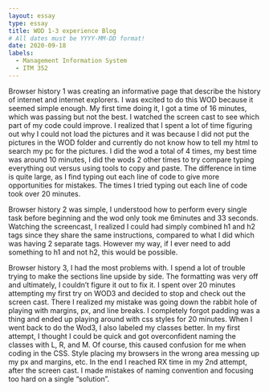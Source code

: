 ```yaml
---
layout: essay
type: essay
title: WOD 1-3 experience Blog
# All dates must be YYYY-MM-DD format!
date: 2020-09-18
labels:
  - Management Information System
  - ITM 352
---
```

<p>Browser history 1 was creating an informative page that describe the history of internet and internet explorers. I was excited to do this WOD because it seemed simple enough. My first time doing it, I got a time of 16 minutes, which was passing but not the best. I watched the screen cast to see which part of my code could improve. I realized that I spent a lot of time figuring out why I could not load the pictures and it was because I did not put the pictures in the WOD folder and currently do not know how to tell my html to search my pc for the pictures. I did the wod a total of 4 times, my best time was around 10 minutes, I did the wods 2 other times to try compare typing everything out versus using tools to copy and paste. The difference in time is quite large, as I find typing out each line of code to give more opportunities for mistakes. The times I tried typing out each line of code took over 20 minutes. </p>

<p>Browser history 2 was simple, I understood how to perform every single task before beginning and the wod only took me 6minutes and 33 seconds. Watching the screencast, I realized I could had simply combined h1 and h2 tags since they share the same instructions, compared to what I did which was having 2 separate tags. However my way, if I ever need to add something to h1 and not h2, this would be possible. </p>

<p>Browser history 3, I had the most problems with. I spend a lot of trouble trying to make the sections line upside by side. The formatting was very off and ultimately, I couldn’t figure it out to fix it. I spent over 20 minutes attempting my first try on WOD3 and decided to stop and check out the screen cast. There I realized my mistake was going down the rabbit hole of playing with margins, px, and line breaks. I completely forgot padding was a thing and ended up playing around with css styles for 20 minutes. When I went back to do the Wod3, I also labeled my classes better. In my first attempt, I thought I could be quick and got overconfident naming the classes with L, R, and M. Of course, this caused confusion for me when coding in the CSS. Style placing my browsers in the wrong area messing up my px and margins, etc. In the end I reached RX time in my 2nd attempt, after the screen cast. I made mistakes of naming convention and focusing too hard on a single “solution”. </p>

